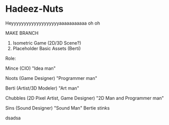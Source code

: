 # Hadeez-Nuts
Heyyyyyyyyyyyyyyyyyyyaaaaaaaaaaa oh oh

MAKE BRANCH

1. Isometric Game (2D/3D Scene?)
2. Placeholder Basic Assets (Berti)

Role:

Mince (CIO)
"Idea man"

Noots (Game Designer)
"Programmer man"

Berti (Artist/3D Modeler)
"Art man"

Chubbles (2D Pixel Artist, Game Designer)
"2D Man and Programmer man"

Sins (Sound Designer)
"Sound Man"
Bertie stinks

dsadsa


















